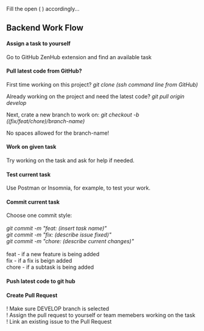Fill the open ( ) accordingly...

## Backend Work Flow

#### Assign a task to yourself
Go to GitHub ZenHub extension and find an available task

#### Pull latest code from GitHub?
First time working on this project?
_git clone (ssh command line from GitHub)_

Already working on the project and need the latest code?
_git pull origin develop_

Next, crate a new branch to work on:
_git checkout -b ((fix/feat/chore)/branch-name)_

No spaces allowed for the branch-name!

#### Work on given task
Try working on the task and ask for help if needed.

#### Test current task
Use Postman or Insomnia, for example, to test your work.

#### Commit current task
Choose one commit style: <br><br>
_git commit -m "feat: (insert task name)"_ <br>
_git commit -m "fix: (describe issue fixed)"_ <br>
_git commit -m "chore: (describe current changes)"_ <br><br>
feat - if a new feature is being added <br>
fix - if a fix is beign added <br>
chore - if a subtask is being added

#### Push latest code to git hub

#### Create Pull Request
! Make sure DEVELOP branch is selected <br>
! Assign the pull request to yourself or team memebers working on the task <br>
! Link an existing issue to the Pull Request

